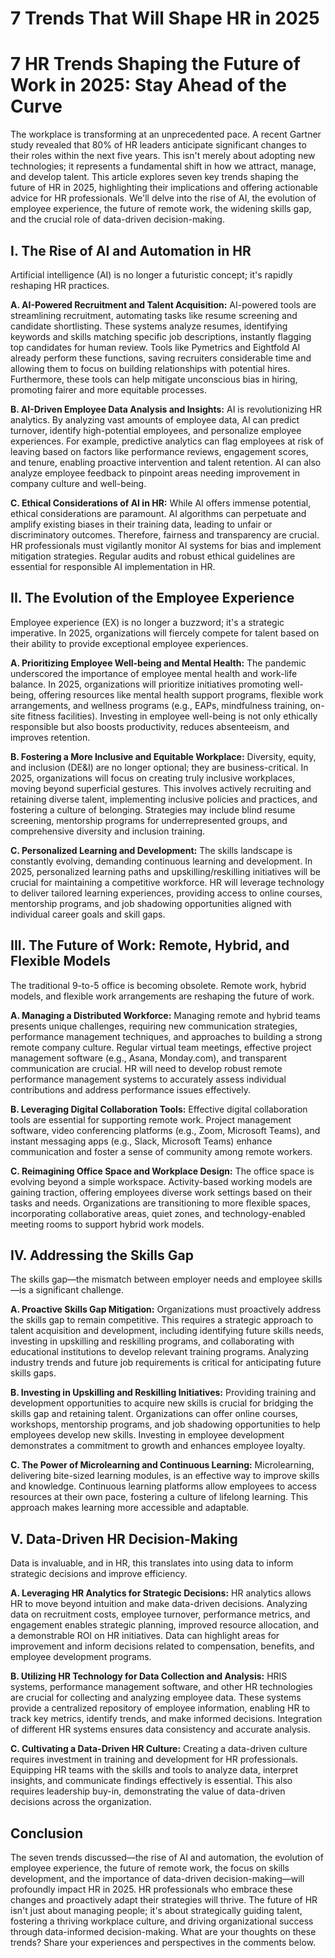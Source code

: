 # 7 Trends That Will Shape HR in 2025 

# 7 HR Trends Shaping the Future of Work in 2025: Stay Ahead of the Curve

The workplace is transforming at an unprecedented pace. A recent Gartner study revealed that 80% of HR leaders anticipate significant changes to their roles within the next five years.  This isn't merely about adopting new technologies; it represents a fundamental shift in how we attract, manage, and develop talent. This article explores seven key trends shaping the future of HR in 2025, highlighting their implications and offering actionable advice for HR professionals. We'll delve into the rise of AI, the evolution of employee experience, the future of remote work, the widening skills gap, and the crucial role of data-driven decision-making.


## I. The Rise of AI and Automation in HR

Artificial intelligence (AI) is no longer a futuristic concept; it's rapidly reshaping HR practices.

**A. AI-Powered Recruitment and Talent Acquisition:** AI-powered tools are streamlining recruitment, automating tasks like resume screening and candidate shortlisting.  These systems analyze resumes, identifying keywords and skills matching specific job descriptions, instantly flagging top candidates for human review.  Tools like Pymetrics and Eightfold AI already perform these functions, saving recruiters considerable time and allowing them to focus on building relationships with potential hires.  Furthermore, these tools can help mitigate unconscious bias in hiring, promoting fairer and more equitable processes.

**B. AI-Driven Employee Data Analysis and Insights:** AI is revolutionizing HR analytics. By analyzing vast amounts of employee data, AI can predict turnover, identify high-potential employees, and personalize employee experiences.  For example, predictive analytics can flag employees at risk of leaving based on factors like performance reviews, engagement scores, and tenure, enabling proactive intervention and talent retention. AI can also analyze employee feedback to pinpoint areas needing improvement in company culture and well-being.

**C. Ethical Considerations of AI in HR:**  While AI offers immense potential, ethical considerations are paramount.  AI algorithms can perpetuate and amplify existing biases in their training data, leading to unfair or discriminatory outcomes.  Therefore, fairness and transparency are crucial. HR professionals must vigilantly monitor AI systems for bias and implement mitigation strategies.  Regular audits and robust ethical guidelines are essential for responsible AI implementation in HR.


## II. The Evolution of the Employee Experience

Employee experience (EX) is no longer a buzzword; it's a strategic imperative. In 2025, organizations will fiercely compete for talent based on their ability to provide exceptional employee experiences.

**A. Prioritizing Employee Well-being and Mental Health:** The pandemic underscored the importance of employee mental health and work-life balance. In 2025, organizations will prioritize initiatives promoting well-being, offering resources like mental health support programs, flexible work arrangements, and wellness programs (e.g., EAPs, mindfulness training, on-site fitness facilities). Investing in employee well-being is not only ethically responsible but also boosts productivity, reduces absenteeism, and improves retention.

**B. Fostering a More Inclusive and Equitable Workplace:** Diversity, equity, and inclusion (DE&I) are no longer optional; they are business-critical. In 2025, organizations will focus on creating truly inclusive workplaces, moving beyond superficial gestures. This involves actively recruiting and retaining diverse talent, implementing inclusive policies and practices, and fostering a culture of belonging.  Strategies may include blind resume screening, mentorship programs for underrepresented groups, and comprehensive diversity and inclusion training.

**C. Personalized Learning and Development:** The skills landscape is constantly evolving, demanding continuous learning and development.  In 2025, personalized learning paths and upskilling/reskilling initiatives will be crucial for maintaining a competitive workforce. HR will leverage technology to deliver tailored learning experiences, providing access to online courses, mentorship programs, and job shadowing opportunities aligned with individual career goals and skill gaps.


## III. The Future of Work: Remote, Hybrid, and Flexible Models

The traditional 9-to-5 office is becoming obsolete. Remote work, hybrid models, and flexible work arrangements are reshaping the future of work.

**A. Managing a Distributed Workforce:** Managing remote and hybrid teams presents unique challenges, requiring new communication strategies, performance management techniques, and approaches to building a strong remote company culture.  Regular virtual team meetings, effective project management software (e.g., Asana, Monday.com), and transparent communication are crucial.  HR will need to develop robust remote performance management systems to accurately assess individual contributions and address performance issues effectively.

**B. Leveraging Digital Collaboration Tools:** Effective digital collaboration tools are essential for supporting remote work.  Project management software, video conferencing platforms (e.g., Zoom, Microsoft Teams), and instant messaging apps (e.g., Slack, Microsoft Teams) enhance communication and foster a sense of community among remote workers.

**C. Reimagining Office Space and Workplace Design:** The office space is evolving beyond a simple workspace. Activity-based working models are gaining traction, offering employees diverse work settings based on their tasks and needs.  Organizations are transitioning to more flexible spaces, incorporating collaborative areas, quiet zones, and technology-enabled meeting rooms to support hybrid work models.


## IV. Addressing the Skills Gap

The skills gap—the mismatch between employer needs and employee skills—is a significant challenge.

**A. Proactive Skills Gap Mitigation:** Organizations must proactively address the skills gap to remain competitive. This requires a strategic approach to talent acquisition and development, including identifying future skills needs, investing in upskilling and reskilling programs, and collaborating with educational institutions to develop relevant training programs.  Analyzing industry trends and future job requirements is critical for anticipating future skills gaps.

**B. Investing in Upskilling and Reskilling Initiatives:** Providing training and development opportunities to acquire new skills is crucial for bridging the skills gap and retaining talent.  Organizations can offer online courses, workshops, mentorship programs, and job shadowing opportunities to help employees develop new skills.  Investing in employee development demonstrates a commitment to growth and enhances employee loyalty.

**C. The Power of Microlearning and Continuous Learning:** Microlearning, delivering bite-sized learning modules, is an effective way to improve skills and knowledge. Continuous learning platforms allow employees to access resources at their own pace, fostering a culture of lifelong learning.  This approach makes learning more accessible and adaptable.


## V. Data-Driven HR Decision-Making

Data is invaluable, and in HR, this translates into using data to inform strategic decisions and improve efficiency.

**A. Leveraging HR Analytics for Strategic Decisions:** HR analytics allows HR to move beyond intuition and make data-driven decisions. Analyzing data on recruitment costs, employee turnover, performance metrics, and engagement enables strategic planning, improved resource allocation, and a demonstrable ROI on HR initiatives.  Data can highlight areas for improvement and inform decisions related to compensation, benefits, and employee development programs.

**B. Utilizing HR Technology for Data Collection and Analysis:** HRIS systems, performance management software, and other HR technologies are crucial for collecting and analyzing employee data.  These systems provide a centralized repository of employee information, enabling HR to track key metrics, identify trends, and make informed decisions.  Integration of different HR systems ensures data consistency and accurate analysis.

**C. Cultivating a Data-Driven HR Culture:**  Creating a data-driven culture requires investment in training and development for HR professionals.  Equipping HR teams with the skills and tools to analyze data, interpret insights, and communicate findings effectively is essential.  This also requires leadership buy-in, demonstrating the value of data-driven decisions across the organization.


## Conclusion

The seven trends discussed—the rise of AI and automation, the evolution of employee experience, the future of remote work, the focus on skills development, and the importance of data-driven decision-making—will profoundly impact HR in 2025. HR professionals who embrace these changes and proactively adapt their strategies will thrive.  The future of HR isn't just about managing people; it's about strategically guiding talent, fostering a thriving workplace culture, and driving organizational success through data-informed decision-making.  What are your thoughts on these trends?  Share your experiences and perspectives in the comments below.
